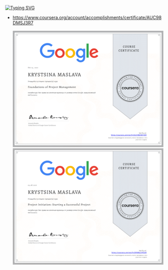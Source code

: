 [![Typing SVG](https://readme-typing-svg.herokuapp.com?color=%FFFFFF&lines=PROJECT+MANAGEMENT)](https://git.io/typing-svg)
- https://www.coursera.org/account/accomplishments/certificate/AUC98DMSJ3R7
\
\
![Certificate1](https://github.com/KristinaPM/project-management/blob/main/Coursera%20AUC98DMSJ3R7-1.png)
![Certificate2](https://github.com/KristinaPM/project-management/blob/main/Coursera%205PNR6LTQPL9Q-1.png)

